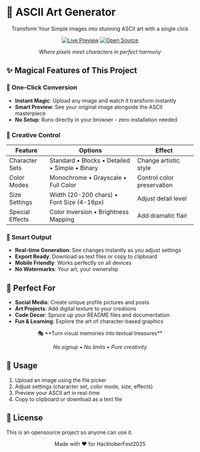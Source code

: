 # 🎨 ASCII Art Generator

<div align="center">
  Transform Your Simple images into stunning ASCII art with a single click

  [![Live Preview](https://img.shields.io/badge/%F0%9F%96%BC%EF%B8%8F-Live%2520Preview-blue)](https://example.com/preview)
  [![Open Source](https://img.shields.io/badge/%F0%9F%94%93-Open%2520Source-green)](https://github.com/your-repo/ascii-art-generator)

  *Where pixels meet characters in perfect harmony*
</div>

## ✨ Magical Features of This Project 

### 🎯 One-Click Conversion
- **Instant Magic**: Upload any image and watch it transform instantly
- **Smart Preview**: See your original image alongside the ASCII masterpiece
- **No Setup**: Runs directly in your browser - zero installation needed

### 🎨 Creative Control
| Feature | Options | Effect |
|---------|---------|--------|
| Character Sets | Standard • Blocks • Detailed • Simple • Binary | Change artistic style |
| Color Modes | Monochrome • Grayscale • Full Color | Control color preservation |
| Size Settings | Width (20-200 chars) • Font Size (4-16px) | Adjust detail level |
| Special Effects | Color Inversion • Brightness Mapping | Add dramatic flair |

### 💫 Smart Output
- **Real-time Generation**: See changes instantly as you adjust settings
- **Export Ready**: Download as text files or copy to clipboard
- **Mobile Friendly**: Works perfectly on all devices
- **No Watermarks**: Your art, your ownership

## 🚀 Perfect For
- **Social Media**: Create unique profile pictures and posts
- **Art Projects**: Add digital texture to your creations
- **Code Decor**: Spruce up your README files and documentation
- **Fun & Learning**: Explore the art of character-based graphics

<div align="center">
  🎭 **Turn visual memories into textual treasures**

  *No signup • No limits • Pure creativity*
</div>


## 📖 Usage
1. Upload an image using the file picker
2. Adjust settings (character set, color mode, size, effects)
3. Preview your ASCII art in real-time
4. Copy to clipboard or download as a text file


## 📜 License
This is an opensource project so anyone can use it.
<div align="center">
  Made with ❤️ for HacktoberFest2025
</div>